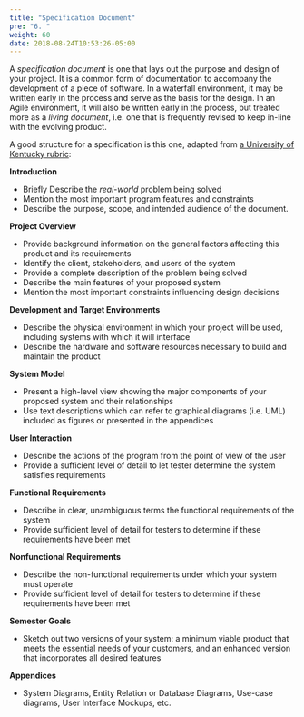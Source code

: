 ```yaml
---
title: "Specification Document"
pre: "6. "
weight: 60
date: 2018-08-24T10:53:26-05:00
---
```


A _specification document_ is one that lays out the purpose and design of your project.  It is a common form of documentation to accompany the development of a piece of software.  In a waterfall environment, it may be written early in the process and serve as the basis for the design.  In an Agile environment, it will also be written early in the process, but treated more as a _living document_, i.e. one that is frequently revised to keep in-line with the evolving product.

A good structure for a specification is this one, adapted from [a University of Kentucky rubric](http://selab.netlab.uky.edu/homepage/reqt-spec-CS499-reqts-rubric.pdf):

**Introduction**
* Briefly Describe the _real-world_ problem being solved
* Mention the most important program features and constraints
* Describe the purpose, scope, and intended audience of the document.

**Project Overview**
* Provide background information on the general factors affecting this product and its requirements
* Identify the client, stakeholders, and users of the system
* Provide a complete description of the problem being solved
* Describe the main features of your proposed system 
* Mention the most important constraints influencing design decisions

**Development and Target Environments**
* Describe the physical environment in which your project will be used, including systems with which it will interface
* Describe the hardware and software resources necessary to build and maintain the product 

**System Model**
* Present a high-level view showing the major components of your proposed system and their relationships
* Use text descriptions which can refer to graphical diagrams (i.e. UML) included as figures or presented in the appendices

**User Interaction**
* Describe the actions of the program from the point of view of the user
* Provide a sufficient level of detail to let tester determine the system satisfies requirements

**Functional Requirements**
* Describe in clear, unambiguous terms the functional requirements of the system
* Provide sufficient level of detail for testers to determine if these requirements have been met

**Nonfunctional Requirements**
* Describe the non-functional requirements under which your system must operate
* Provide sufficient level of detail for testers to determine if these requirements have been met

**Semester Goals** 
* Sketch out two versions of your system: a minimum viable product that meets the essential needs of your customers, and an enhanced version that incorporates all desired features

**Appendices**
* System Diagrams, Entity Relation or Database Diagrams, Use-case diagrams, User Interface Mockups, etc.